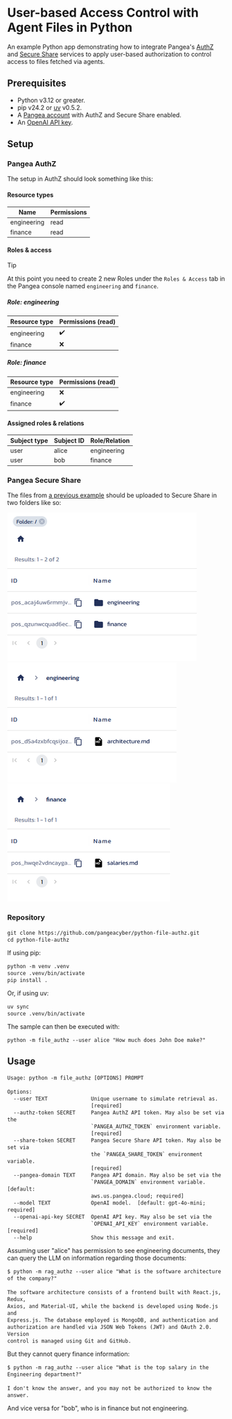 # User-based Access Control with Agent Files in Python

An example Python app demonstrating how to integrate Pangea's [AuthZ][] and
[Secure Share][] services to apply user-based authorization to control access to
files fetched via agents.

## Prerequisites

- Python v3.12 or greater.
- pip v24.2 or [uv][] v0.5.2.
- A [Pangea account][Pangea signup] with AuthZ and Secure Share enabled.
- An [OpenAI API key][OpenAI API keys].

## Setup

### Pangea AuthZ

The setup in AuthZ should look something like this:

#### Resource types

| Name        | Permissions |
| ----------- | ----------- |
| engineering | read        |
| finance     | read        |

#### Roles & access

> [!TIP]
> At this point you need to create 2 new Roles under the `Roles & Access` tab in
> the Pangea console named `engineering` and `finance`.

##### Role: engineering

| Resource type | Permissions (read) |
| ------------- | ------------------ |
| engineering   | ✔️                 |
| finance       | ❌                 |

##### Role: finance

| Resource type | Permissions (read) |
| ------------- | ------------------ |
| engineering   | ❌                 |
| finance       | ✔️                 |

#### Assigned roles & relations

| Subject type | Subject ID | Role/Relation |
| ------------ | ---------- | ------------- |
| user         | alice      | engineering   |
| user         | bob        | finance       |

### Pangea Secure Share

The files from [a previous example][python-rag-authz] should be uploaded to
Secure Share in two folders like so:

![High-level folders in Secure Share](.github/assets/share-folders.png)
![Engineering folder in Secure Share](.github/assets/share-engineering.png)
![Finance folder in Secure Share](.github/assets/share-finance.png)

### Repository

```shell
git clone https://github.com/pangeacyber/python-file-authz.git
cd python-file-authz
```

If using pip:

```shell
python -m venv .venv
source .venv/bin/activate
pip install .
```

Or, if using uv:

```shell
uv sync
source .venv/bin/activate
```

The sample can then be executed with:

```shell
python -m file_authz --user alice "How much does John Doe make?"
```

## Usage

```
Usage: python -m file_authz [OPTIONS] PROMPT

Options:
  --user TEXT              Unique username to simulate retrieval as.
                           [required]
  --authz-token SECRET     Pangea AuthZ API token. May also be set via the
                           `PANGEA_AUTHZ_TOKEN` environment variable.
                           [required]
  --share-token SECRET     Pangea Secure Share API token. May also be set via
                           the `PANGEA_SHARE_TOKEN` environment variable.
                           [required]
  --pangea-domain TEXT     Pangea API domain. May also be set via the
                           `PANGEA_DOMAIN` environment variable.  [default:
                           aws.us.pangea.cloud; required]
  --model TEXT             OpenAI model.  [default: gpt-4o-mini; required]
  --openai-api-key SECRET  OpenAI API key. May also be set via the
                           `OPENAI_API_KEY` environment variable.  [required]
  --help                   Show this message and exit.
```

Assuming user "alice" has permission to see engineering documents, they can
query the LLM on information regarding those documents:

```
$ python -m rag_authz --user alice "What is the software architecture of the company?"

The software architecture consists of a frontend built with React.js, Redux,
Axios, and Material-UI, while the backend is developed using Node.js and
Express.js. The database employed is MongoDB, and authentication and
authorization are handled via JSON Web Tokens (JWT) and OAuth 2.0. Version
control is managed using Git and GitHub.
```

But they cannot query finance information:

```
$ python -m rag_authz --user alice "What is the top salary in the Engineering department?"

I don't know the answer, and you may not be authorized to know the answer.
```

And vice versa for "bob", who is in finance but not engineering.

[AuthZ]: https://pangea.cloud/docs/authz/
[Secure Share]: https://pangea.cloud/docs/share
[Pangea signup]: https://pangea.cloud/signup
[OpenAI API keys]: https://platform.openai.com/api-keys
[uv]: https://docs.astral.sh/uv/
[python-rag-authz]: https://github.com/pangeacyber/python-rag-authz/tree/main/rag_authz/data
